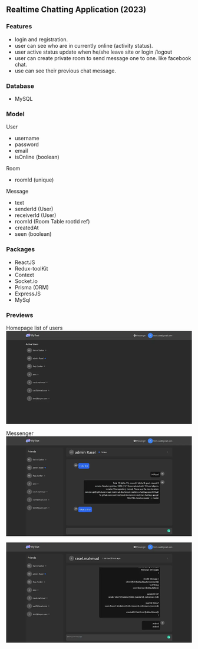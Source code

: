 
## Realtime Chatting Application (2023)



### Features 
- login and registration.
- user can see who are in currently online (activity status).
- user active status update when he/she leave site or login /logout
- user can create private room to send message one to one. like facebook chat.
- use can see their previous chat message.

### Database
- MySQL


### Model
User 
- username
- password
- email 
- isOnline (boolean)


Room
- roomId (unique)

Message
- text 
- senderId (User)
- receiverId (User)
- roomId (Room Table rootId ref)
- createdAt 
- seen (boolean)



### Packages 
- ReactJS
- Redux-toolKit
- Context
- Socket.io
- Prisma (ORM)
- ExpressJS
- MySql


### Previews 
Homepage list of users
![](thumbs/localhost_5173_messenger_14asd.webp)

Messenger
![](thumbs/localhost_5173_messenger_14ewrwerpy.webp)

![](thumbs/localhost_5173_mfdsf.webp)

